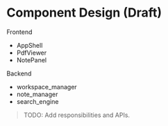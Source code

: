 # Component Design (Draft)

Frontend
- AppShell
- PdfViewer
- NotePanel

Backend
- workspace_manager
- note_manager
- search_engine

> TODO: Add responsibilities and APIs.
